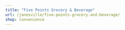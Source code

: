 ```yaml
---
title: "Five Points Grocery & Beverage"
url: /janesville/five-points-grocery-and-beverage/
shop: convenience
---
```

